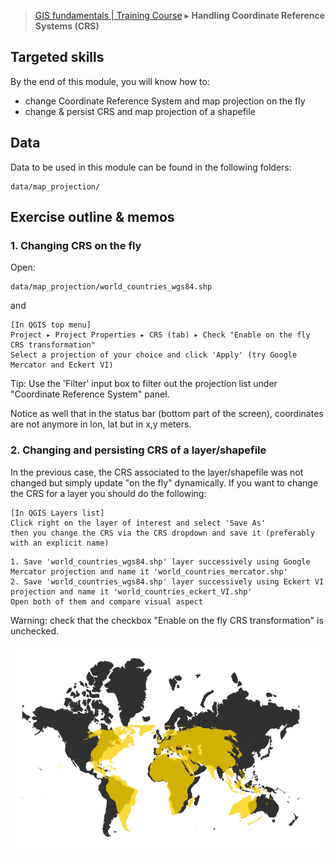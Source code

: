 > [GIS fundamentals | Training Course](agenda.md) ▸ **Handling Coordinate Reference Systems (CRS)**

## Targeted skills
By the end of this module, you will know how to:
* change Coordinate Reference System and map projection on the fly
* change & persist CRS and map projection of a shapefile

## Data
Data to be used in this module can be found in the following folders:
```
data/map_projection/
```
## Exercise outline & memos

### 1. Changing CRS on the fly
Open:
```
data/map_projection/world_countries_wgs84.shp
```
and
```
[In QGIS top menu]
Project ▸ Project Properties ▸ CRS (tab) ▸ Check "Enable on the fly CRS transformation"
Select a projection of your choice and click 'Apply' (try Google Mercator and Eckert VI)
```
Tip: Use the 'Filter' input box to filter out the projection list under "Coordinate Reference System" panel.

Notice as well that in the status bar (bottom part of the screen), coordinates are not anymore in lon, lat but in x,y meters.

### 2. Changing and persisting CRS of a layer/shapefile

In the previous case, the CRS associated to the layer/shapefile was not changed but simply update "on the fly" dynamically. If you want to change the CRS for a layer you should do the following:

```
[In QGIS Layers list]
Click right on the layer of interest and select 'Save As'
then you change the CRS via the CRS dropdown and save it (preferably with an explicit name)
```

```
1. Save 'world_countries_wgs84.shp' layer successively using Google Mercator projection and name it 'world_countries_mercator.shp'
2. Save 'world_countries_wgs84.shp' layer successively using Eckert VI projection and name it 'world_countries_eckert_VI.shp'
Open both of them and compare visual aspect
```
Warning: check that the checkbox "Enable on the fly CRS transformation" is unchecked.

![Mercator/Eckert VI overlay](img/mercator_eckert.png)

